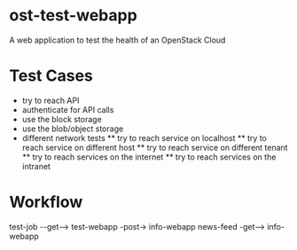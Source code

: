 # ost-test-webapp
A web application to test the health of an OpenStack Cloud


# Test Cases
* try to reach API
* authenticate for API calls
* use the block storage
* use the blob/object storage
* different network tests
** try to reach service on localhost
** try to reach service on different host
** try to reach service on different tenant
** try to reach services on the internet
** try to reach services on the intranet



# Workflow

test-job --get--> test-webapp
         \-post-> info-webapp
news-feed -get--> info-webapp

